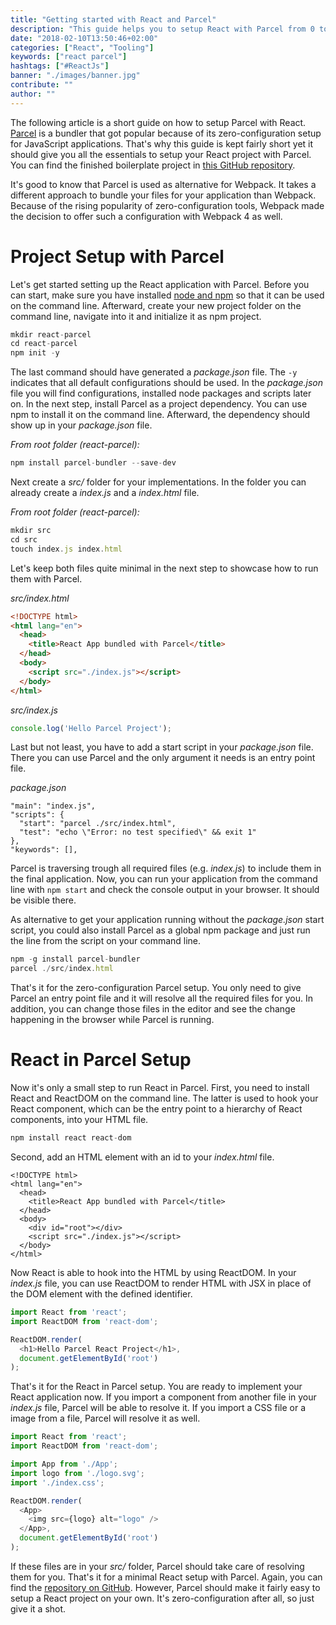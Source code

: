 ```yaml
---
title: "Getting started with React and Parcel"
description: "This guide helps you to setup React with Parcel from 0 to 1. Learn how to use Parcel in React.js with zero-configuration. Setup your own boilerplate application ..."
date: "2018-02-10T13:50:46+02:00"
categories: ["React", "Tooling"]
keywords: ["react parcel"]
hashtags: ["#ReactJs"]
banner: "./images/banner.jpg"
contribute: ""
author: ""
---
```


<Sponsorship />

The following article is a short guide on how to setup Parcel with React. [Parcel](https://github.com/parcel-bundler/parcel) is a bundler that got popular because of its zero-configuration setup for JavaScript applications. That's why this guide is kept fairly short yet it should give you all the essentials to setup your React project with Parcel. You can find the finished boilerplate project in [this GitHub repository](https://github.com/rwieruch/parcel-react).

It's good to know that Parcel is used as alternative for Webpack. It takes a different approach to bundle your files for your application than Webpack. Because of the rising popularity of zero-configuration tools, Webpack made the decision to offer such a configuration with Webpack 4 as well.

# Project Setup with Parcel

Let's get started setting up the React application with Parcel. Before you can start, make sure you have installed [node and npm](https://nodejs.org/en/) so that it can be used on the command line. Afterward, create your new project folder on the command line, navigate into it and initialize it as npm project.

```javascript
mkdir react-parcel
cd react-parcel
npm init -y
```

The last command should have generated a *package.json* file. The `-y` indicates that all default configurations should be used. In the *package.json* file you will find configurations, installed node packages and scripts later on. In the next step, install Parcel as a project dependency. You can use npm to install it on the command line. Afterward, the dependency should show up in your *package.json* file.

*From root folder (react-parcel):*

```javascript
npm install parcel-bundler --save-dev
```

Next create a *src/* folder for your implementations. In the folder you can already create a *index.js* and a *index.html* file.

*From root folder (react-parcel):*

```javascript
mkdir src
cd src
touch index.js index.html
```

Let's keep both files quite minimal in the next step to showcase how to run them with Parcel.

*src/index.html*

```html
<!DOCTYPE html>
<html lang="en">
  <head>
    <title>React App bundled with Parcel</title>
  </head>
  <body>
    <script src="./index.js"></script>
  </body>
</html>
```

*src/index.js*

```javascript
console.log('Hello Parcel Project');
```

Last but not least, you have to add a start script in your *package.json* file. There you can use Parcel and the only argument it needs is an entry point file.

*package.json*

```javascript{3}
"main": "index.js",
"scripts": {
  "start": "parcel ./src/index.html",
  "test": "echo \"Error: no test specified\" && exit 1"
},
"keywords": [],
```

Parcel is traversing trough all required files (e.g. *index.js*) to include them in the final application. Now, you can run your application from the command line with `npm start` and check the console output in your browser. It should be visible there.

As alternative to get your application running without the *package.json* start script, you could also install Parcel as a global npm package and just run the line from the script on your command line.

```javascript
npm -g install parcel-bundler
parcel ./src/index.html
```

That's it for the zero-configuration Parcel setup. You only need to give Parcel an entry point file and it will resolve all the required files for you. In addition, you can change those files in the editor and see the change happening in the browser while Parcel is running.

# React in Parcel Setup

Now it's only a small step to run React in Parcel. First, you need to install React and ReactDOM on the command line. The latter is used to hook your React component, which can be the entry point to a hierarchy of React components, into your HTML file.

```javascript
npm install react react-dom
```

Second, add an HTML element with an id to your *index.html* file.

```html{7}
<!DOCTYPE html>
<html lang="en">
  <head>
    <title>React App bundled with Parcel</title>
  </head>
  <body>
    <div id="root"></div>
    <script src="./index.js"></script>
  </body>
</html>
```

Now React is able to hook into the HTML by using ReactDOM. In your *index.js* file, you can use ReactDOM to render HTML with JSX in place of the DOM element with the defined identifier.

```javascript
import React from 'react';
import ReactDOM from 'react-dom';

ReactDOM.render(
  <h1>Hello Parcel React Project</h1>,
  document.getElementById('root')
);
```

That's it for the React in Parcel setup. You are ready to implement your React application now. If you import a component from another file in your *index.js* file, Parcel will be able to resolve it. If you import a CSS file or a image from a file, Parcel will resolve it as well.

```javascript
import React from 'react';
import ReactDOM from 'react-dom';

import App from './App';
import logo from './logo.svg';
import './index.css';

ReactDOM.render(
  <App>
    <img src={logo} alt="logo" />
  </App>,
  document.getElementById('root')
);
```

If these files are in your *src/* folder, Parcel should take care of resolving them for you. That's it for a minimal React setup with Parcel. Again, you can find the [repository on GitHub](https://github.com/rwieruch/parcel-react). However, Parcel should make it fairly easy to setup a React project on your own. It's zero-configuration after all, so just give it a shot.

<ReadMore label="Setup React with Babel and Webpack" link="https://www.robinwieruch.de/minimal-react-webpack-babel-setup" />

